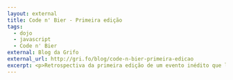 ```yaml
---
layout: external
title: Code n' Bier - Primeira edição
tags:
  - dojo
  - javascript
  - Code n' Bier
external: Blog da Grifo
external_url: http://gri.fo/blog/code-n-bier-primeira-edicao
excerpt: <p>Retrospectiva da primeira edição de um evento inédito que leva programação a um ambiente de descontração do bom e velho bar. Aprendizado, integração e diversão são os principais objetivos.</p>
---
```

